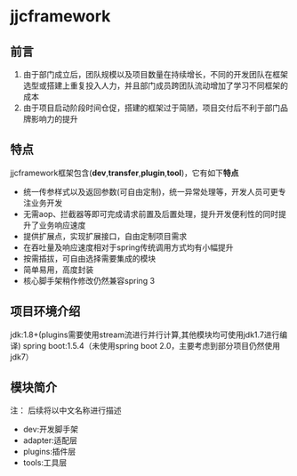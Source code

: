 # jjcframework
## 前言

 1. 由于部门成立后，团队规模以及项目数量在持续增长，不同的开发团队在框架选型或搭建上重复投入人力，并且部门成员跨团队流动增加了学习不同框架的成本
 2. 由于项目启动阶段时间仓促，搭建的框架过于简陋，项目交付后不利于部门品牌影响力的提升
 
 ## 特点
jjcframework框架包含(**dev**,**transfer**,**plugin**,**tool**)，它有如下**特点**

-  统一传参样式以及返回参数(可自由定制)，统一异常处理等，开发人员可更专注业务开发
- 无需aop、拦截器等即可完成请求前置及后置处理，提升开发便利性的同时提升了业务响应速度
- 提供扩展点，实现扩展接口，自由定制项目需求
- 在吞吐量及响应速度相对于spring传统调用方式均有小幅提升
- 按需插拔，可自由选择需要集成的模块
- 简单易用，高度封装
- 核心脚手架稍作修改仍然兼容spring 3
## 项目环境介绍
jdk:1.8+(plugins需要使用stream流进行并行计算,其他模块均可使用jdk1.7进行编译)
spring boot:1.5.4（未使用spring boot 2.0，主要考虑到部分项目仍然使用jdk7）
## 模块简介
  注： 后续将以中文名称进行描述
 - dev:开发脚手架
 - adapter:适配层
 - plugins:插件层
 - tools:工具层

